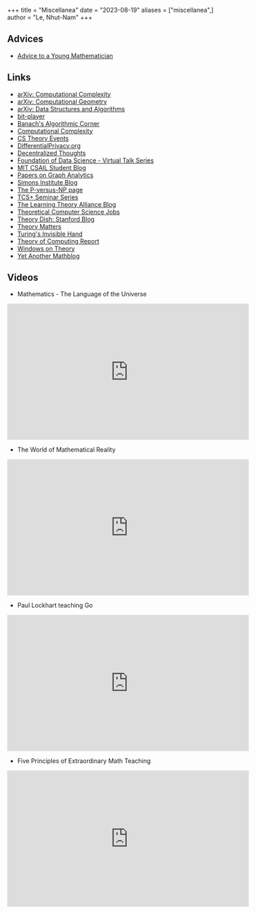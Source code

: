 +++
title = "Miscellanea"
date = "2023-08-19"
aliases = ["miscellanea",]
author = "Le, Nhut-Nam"
+++

## Advices

- [Advice to a Young Mathematician](https://people.math.osu.edu/harper.903/advice_to_a_young_mathematician_atiyah.pdf)


## Links

- [arXiv: Computational Complexity](https://arxiv.org/list/cs.CC/recent)
- [arXiv: Computational Geometry](https://arxiv.org/list/cs.CG/recent)
- [arXiv: Data Structures and Algorithms](https://arxiv.org/list/cs.DS/recent)
- [bit-player](http://bit-player.org/)
- [Banach's Algorithmic Corner]()
- [Computational Complexity](http://blog.computationalcomplexity.org/)
- [CS Theory Events](https://cstheory-events.org/)
- [DifferentialPrivacy.org](https://differentialprivacy.org/)
- [Decentralized Thoughts](https://decentralizedthoughts.github.io/)
- [Foundation of Data Science - Virtual Talk Series](https://dstheory.wordpress.com/)
- [MIT CSAIL Student Blog](https://mittheory.wordpress.com/)
- [Papers on Graph Analytics](https://people.csail.mit.edu/jshun/graph.shtml)
- [Simons Institute Blog](https://blog.simons.berkeley.edu/)
- [The P-versus-NP page](https://www.win.tue.nl/~wscor/woeginger/P-versus-NP.htm)
- [TCS+ Seminar Series](https://tcsplus.wordpress.com/)
- [The Learning Theory Alliance Blog](https://www.let-all.com/blog)
- [Theoretical Computer Science Jobs](https://cstheory-jobs.org/)
- [Theory Dish: Stanford Blog](https://theorydish.blog/)
- [Theory Matters](https://thmatters.wordpress.com/)
- [Turing's Invisible Hand](https://agtb.wordpress.com/)
- [Theory of Computing Report](https://theory.report/)
- [Windows on Theory](https://windowsontheory.org/)
- [Yet Another Mathblog](https://yetanothermathblog.com/)


## Videos

- Mathematics - The Language of the Universe
<iframe width="560" height="315" src="https://www.youtube.com/embed/S5LuCwZ0bpg?si=kbfZKFNQBCZiXJUp" title="YouTube video player" frameborder="0" allow="accelerometer; autoplay; clipboard-write; encrypted-media; gyroscope; picture-in-picture; web-share" allowfullscreen></iframe>

- The World of Mathematical Reality
<iframe width="560" height="315" src="https://www.youtube.com/embed/V1gT2f3Fe44?si=J6nWgaGcUb4wf4az" title="YouTube video player" frameborder="0" allow="accelerometer; autoplay; clipboard-write; encrypted-media; gyroscope; picture-in-picture; web-share" allowfullscreen></iframe>

- Paul Lockhart teaching Go
<iframe width="560" height="315" src="https://www.youtube.com/embed/vWya5fKwZ38?si=A_Ogq8wOAOB4bfaC" title="YouTube video player" frameborder="0" allow="accelerometer; autoplay; clipboard-write; encrypted-media; gyroscope; picture-in-picture; web-share" allowfullscreen></iframe>

- Five Principles of Extraordinary Math Teaching
<iframe width="560" height="315" src="https://www.youtube.com/embed/ytVneQUA5-c?si=mh-gPGq6OHxrWAK7" title="YouTube video player" frameborder="0" allow="accelerometer; autoplay; clipboard-write; encrypted-media; gyroscope; picture-in-picture; web-share" allowfullscreen></iframe>